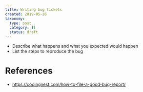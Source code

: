 ```yaml
---
title: Writing bug tickets
created: 2019-05-26
taxonomy:
  type: post
  category: []
  status: draft
---
```


* Describe what happens and what you expected would happen
* List the steps to reproduce the bug

# References
* https://codingnest.com/how-to-file-a-good-bug-report/
